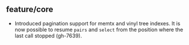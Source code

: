 ## feature/core

* Introduced pagination support for memtx and vinyl tree indexes. It is now
  possible to resume `pairs` and `select` from the position where the last
  call stopped (gh-7639).
